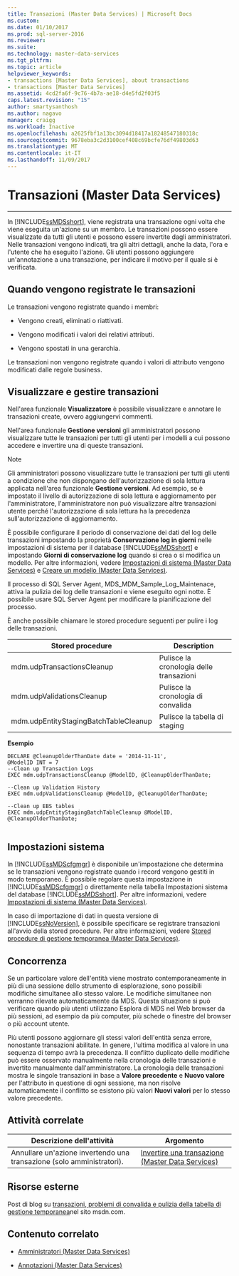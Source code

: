 ```yaml
---
title: Transazioni (Master Data Services) | Microsoft Docs
ms.custom: 
ms.date: 01/10/2017
ms.prod: sql-server-2016
ms.reviewer: 
ms.suite: 
ms.technology: master-data-services
ms.tgt_pltfrm: 
ms.topic: article
helpviewer_keywords:
- transactions [Master Data Services], about transactions
- transactions [Master Data Services]
ms.assetid: 4cd2fa6f-9c76-4b7a-ae18-d4e5fd2f03f5
caps.latest.revision: "15"
author: smartysanthosh
ms.author: nagavo
manager: craigg
ms.workload: Inactive
ms.openlocfilehash: a2625fbf1a13bc3094d18417a18248547180318c
ms.sourcegitcommit: 9678eba3c2d3100cef408c69bcfe76df49803d63
ms.translationtype: MT
ms.contentlocale: it-IT
ms.lasthandoff: 11/09/2017
---
```

# <a name="transactions-master-data-services"></a>Transazioni (Master Data Services)


--------------------------------------------------
  In [!INCLUDE[ssMDSshort](../includes/ssmdsshort-md.md)], viene registrata una transazione ogni volta che viene eseguita un'azione su un membro. Le transazioni possono essere visualizzate da tutti gli utenti e possono essere invertite dagli amministratori. Nelle transazioni vengono indicati, tra gli altri dettagli, anche la data, l'ora e l'utente che ha eseguito l'azione. Gli utenti possono aggiungere un'annotazione a una transazione, per indicare il motivo per il quale si è verificata.  
  
## <a name="when-transaction-are-recorded"></a>Quando vengono registrate le transazioni  
 Le transazioni vengono registrate quando i membri:  
  
-   Vengono creati, eliminati o riattivati.  
  
-   Vengono modificati i valori dei relativi attributi.  
  
-   Vengono spostati in una gerarchia.  
  
 Le transazioni non vengono registrate quando i valori di attributo vengono modificati dalle regole business.  
  
## <a name="view-and-manage-transactions"></a>Visualizzare e gestire transazioni  
 Nell'area funzionale **Visualizzatore** è possibile visualizzare e annotare le transazioni create, ovvero aggiungervi commenti. 
  
 Nell'area funzionale **Gestione versioni** gli amministratori possono visualizzare tutte le transazioni per tutti gli utenti per i modelli a cui possono accedere e invertire una di queste transazioni.
 
> [!NOTE]  
>  Gli amministratori possono visualizzare tutte le transazioni per tutti gli utenti a condizione che non dispongano dell'autorizzazione di sola lettura applicata nell'area funzionale **Gestione versioni**. Ad esempio, se è impostato il livello di autorizzazione di sola lettura e aggiornamento per l'amministratore, l'amministratore non può visualizzare altre transazioni utente perché l'autorizzazione di sola lettura ha la precedenza sull'autorizzazione di aggiornamento.
  
 È possibile configurare il periodo di conservazione dei dati del log delle transazioni impostando la proprietà **Conservazione log in giorni** nelle impostazioni di sistema per il database [!INCLUDE[ssMDSshort](../includes/ssmdsshort-md.md)] e impostando **Giorni di conservazione log** quando si crea o si modifica un modello. Per altre informazioni, vedere [Impostazioni di sistema &#40;Master Data Services&#41;](../master-data-services/system-settings-master-data-services.md) e [Creare un modello &#40;Master Data Services&#41;](../master-data-services/create-a-model-master-data-services.md).  
  
 Il processo di SQL Server Agent, MDS_MDM_Sample_Log_Maintenace, attiva la pulizia dei log delle transazioni e viene eseguito ogni notte. È possibile usare SQL Server Agent per modificare la pianificazione del processo.  
  
 È anche possibile chiamare le stored procedure seguenti per pulire i log delle transazioni.  
  
|Stored procedure|Description|  
|----------------------|-----------------|  
|mdm.udpTransactionsCleanup|Pulisce la cronologia delle transazioni|  
|mdm.udpValidationsCleanup|Pulisce la cronologia di convalida|  
|mdm.udpEntityStagingBatchTableCleanup|Pulisce la tabella di staging|  
  
 **Esempio**  
  
```  
DECLARE @CleanupOlderThanDate date = '2014-11-11',  
@ModelID INT = 7  
--Clean up Transaction Logs  
EXEC mdm.udpTransactionsCleanup @ModelID, @CleanupOlderThanDate;  
  
--Clean up Validation History  
EXEC mdm.udpValidationsCleanup @ModelID, @CleanupOlderThanDate;  
  
--Clean up EBS tables  
EXEC mdm.udpEntityStagingBatchTableCleanup @ModelID, @CleanupOlderThanDate;  
  
```  
  
## <a name="system-settings"></a>Impostazioni sistema  
 In [!INCLUDE[ssMDScfgmgr](../includes/ssmdscfgmgr-md.md)] è disponibile un'impostazione che determina se le transazioni vengono registrate quando i record vengono gestiti in modo temporaneo. È possibile regolare questa impostazione in [!INCLUDE[ssMDScfgmgr](../includes/ssmdscfgmgr-md.md)] o direttamente nella tabella Impostazioni sistema del database [!INCLUDE[ssMDSshort](../includes/ssmdsshort-md.md)]. Per altre informazioni, vedere [Impostazioni di sistema &#40;Master Data Services&#41;](../master-data-services/system-settings-master-data-services.md).  
  
 In caso di importazione di dati in questa versione di [!INCLUDE[ssNoVersion](../includes/ssnoversion-md.md)], è possibile specificare se registrare transazioni all'avvio della stored procedure. Per altre informazioni, vedere [Stored procedure di gestione temporanea &#40;Master Data Services&#41;](../master-data-services/staging-stored-procedure-master-data-services.md).  
  
## <a name="concurrency"></a>Concorrenza  
 Se un particolare valore dell'entità viene mostrato contemporaneamente in più di una sessione dello strumento di esplorazione, sono possibili modifiche simultanee allo stesso valore. Le modifiche simultanee non verranno rilevate automaticamente da MDS. Questa situazione si può verificare quando più utenti utilizzano Esplora di MDS nel Web browser da più sessioni, ad esempio da più computer, più schede o finestre del browser o più account utente.  
  
 Più utenti possono aggiornare gli stessi valori dell'entità senza errore, nonostante transazioni abilitate. In genere, l'ultima modifica al valore in una sequenza di tempo avrà la precedenza. Il conflitto duplicato delle modifiche può essere osservato manualmente nella cronologia delle transazioni e invertito manualmente dall'amministratore. La cronologia delle transazioni mostra le singole transazioni in base a **Valore precedente** e **Nuovo valore** per l'attributo in questione di ogni sessione, ma non risolve automaticamente il conflitto se esistono più valori **Nuovi valori** per lo stesso valore precedente.  
  
## <a name="related-tasks"></a>Attività correlate  
  
|Descrizione dell'attività|Argomento|  
|----------------------|-----------|  
|Annullare un'azione invertendo una transazione (solo amministratori).|[Invertire una transazione &#40;Master Data Services&#41;](../master-data-services/reverse-a-transaction-master-data-services.md)|  
  
## <a name="external-resources"></a>Risorse esterne  
 Post di blog su [transazioni, problemi di convalida e pulizia della tabella di gestione temporanea](http://go.microsoft.com/fwlink/p/?LinkId=615374)nel sito msdn.com.  
  
## <a name="related-content"></a>Contenuto correlato  
  
-   [Amministratori &#40;Master Data Services&#41;](../master-data-services/administrators-master-data-services.md)  
  
-   [Annotazioni &#40;Master Data Services&#41;](../master-data-services/annotations-master-data-services.md)  
  
  
